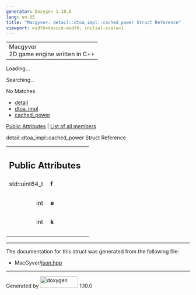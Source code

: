 ```yaml
---
generator: Doxygen 1.10.0
lang: en-US
title: "Macgyver: detail::dtoa_impl::cached_power Struct Reference"
viewport: width=device-width, initial-scale=1
---
```


<div id="top">

<div id="titlearea">

<table data-cellspacing="0" data-cellpadding="0">
<colgroup>
<col style="width: 100%" />
</colgroup>
<tbody>
<tr id="projectrow" class="odd">
<td id="projectalign"><div id="projectname">
Macgyver
</div>
<div id="projectbrief">
2D game engine written in C++
</div></td>
</tr>
</tbody>
</table>

</div>

<div id="main-nav">

</div>

<div id="MSearchSelectWindow"
onmouseover="return searchBox.OnSearchSelectShow()"
onmouseout="return searchBox.OnSearchSelectHide()"
onkeydown="return searchBox.OnSearchSelectKey(event)">

</div>

<div id="MSearchResultsWindow">

<div id="MSearchResults">

<div class="SRPage">

<div id="SRIndex">

<div id="SRResults">

</div>

<div id="Loading" class="SRStatus">

Loading...

</div>

<div id="Searching" class="SRStatus">

Searching...

</div>

<div id="NoMatches" class="SRStatus">

No Matches

</div>

</div>

</div>

</div>

</div>

<div id="nav-path" class="navpath">

- <a href="namespacedetail.html" class="el">detail</a>
- <a href="namespacedetail_1_1dtoa__impl.html" class="el">dtoa_impl</a>
- <a href="structdetail_1_1dtoa__impl_1_1cached__power.html"
  class="el">cached_power</a>

</div>

</div>

<div class="header">

<div class="summary">

[Public Attributes](#pub-attribs) \| [List of all
members](structdetail_1_1dtoa__impl_1_1cached__power-members.html)

</div>

<div class="headertitle">

<div class="title">

detail::dtoa_impl::cached_power Struct Reference

</div>

</div>

</div>

<div class="contents">

<table class="memberdecls">
<colgroup>
<col style="width: 50%" />
<col style="width: 50%" />
</colgroup>
<tbody>
<tr class="odd heading">
<td colspan="2"><h2 id="public-attributes" class="groupheader"><span
id="pub-attribs"></span> Public Attributes</h2></td>
</tr>
<tr id="r_a1e1bc1d228d8e54dc830fe6ef719eecf"
class="even memitem:a1e1bc1d228d8e54dc830fe6ef719eecf">
<td class="memItemLeft" style="text-align: right;"
data-valign="top"><span id="a1e1bc1d228d8e54dc830fe6ef719eecf"></span>
std::uint64_t </td>
<td class="memItemRight" data-valign="bottom"><strong>f</strong></td>
</tr>
<tr class="odd separator:a1e1bc1d228d8e54dc830fe6ef719eecf">
<td colspan="2" class="memSeparator"> </td>
</tr>
<tr id="r_a96cc75e988a7e08e2de93db20024e7df"
class="even memitem:a96cc75e988a7e08e2de93db20024e7df">
<td class="memItemLeft" style="text-align: right;"
data-valign="top"><span id="a96cc75e988a7e08e2de93db20024e7df"></span>
int </td>
<td class="memItemRight" data-valign="bottom"><strong>e</strong></td>
</tr>
<tr class="odd separator:a96cc75e988a7e08e2de93db20024e7df">
<td colspan="2" class="memSeparator"> </td>
</tr>
<tr id="r_ae9c889d5fc4427f633ec23044e986755"
class="even memitem:ae9c889d5fc4427f633ec23044e986755">
<td class="memItemLeft" style="text-align: right;"
data-valign="top"><span id="ae9c889d5fc4427f633ec23044e986755"></span>
int </td>
<td class="memItemRight" data-valign="bottom"><strong>k</strong></td>
</tr>
<tr class="odd separator:ae9c889d5fc4427f633ec23044e986755">
<td colspan="2" class="memSeparator"> </td>
</tr>
</tbody>
</table>

------------------------------------------------------------------------

The documentation for this struct was generated from the following file:

- MacGyver/<a href="json_8hpp_source.html" class="el">json.hpp</a>

</div>

------------------------------------------------------------------------

<span class="small">Generated
by [<img src="doxygen.svg" class="footer" width="104" height="31"
alt="doxygen" />](https://www.doxygen.org/index.html) 1.10.0</span>
